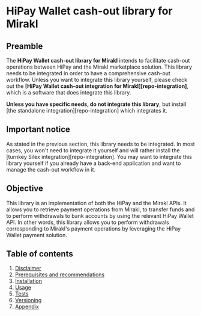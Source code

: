 # HiPay Wallet cash-out library for Mirakl

## Preamble
The **HiPay Wallet cash-out library for Mirakl** intends to facilitate cash-out operations between HiPay and the Mirakl marketplace solution. This library needs to be integrated in order to have a comprehensive cash-out workflow. Unless you want to integrate this library yourself, please check out the **[HiPay Wallet cash-out integration for Mirakl][repo-integration]**, which is a software that does integrate this library.

**Unless you have specific needs, do not integrate this library**, but install [the standalone integration][repo-integration] which integrates it.

## Important notice

As stated in the previous section, this library needs to be integrated. In most cases, you won't need to integrate it yourself and will rather install the [turnkey Silex integration][repo-integration]. You may want to integrate this library yourself if you already have a back-end application and want to manage the cash-out workflow in it. 

## Objective
This library is an implementation of both the HiPay and the Mirakl APIs. It allows you to retrieve payment operations from Mirakl, to transfer funds and to perform withdrawals to bank accounts by using the relevant HiPay Wallet API. In other words, this library allows you to perform withdrawals corresponding to Mirakl's payment operations by leveraging the HiPay Wallet payment solution.

## Table of contents
1. [Disclaimer](#disclaimer)
2. [Prerequisites and recommendations](#prerequisites-and-recommendations)
3. [Installation](#installation)
4. [Usage](#general-usage)
5. [Tests](#tests)
6. [Versioning](#versioning)
7. [Appendix](#appendix)
